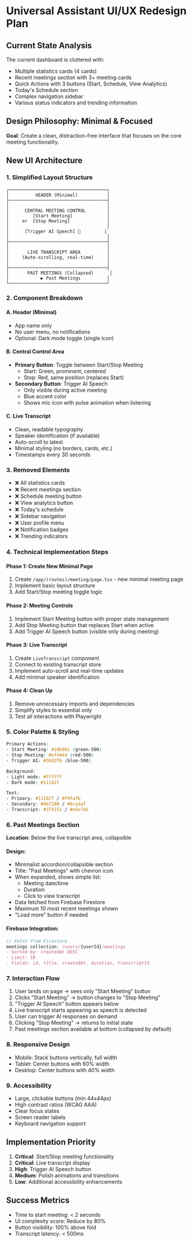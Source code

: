 # Universal Assistant UI/UX Redesign Plan

## Current State Analysis
The current dashboard is cluttered with:
- Multiple statistics cards (4 cards)
- Recent meetings section with 3+ meeting cards
- Quick Actions with 3 buttons (Start, Schedule, View Analytics)
- Today's Schedule section
- Complex navigation sidebar
- Various status indicators and trending information

## Design Philosophy: Minimal & Focused
**Goal**: Create a clean, distraction-free interface that focuses on the core meeting functionality.

## New UI Architecture

### 1. Simplified Layout Structure
```
┌─────────────────────────────────────┐
│          HEADER (Minimal)           │
├─────────────────────────────────────┤
│                                     │
│      CENTRAL MEETING CONTROL        │
│         [Start Meeting]             │
│     or  [Stop Meeting]              │
│                                     │
│      [Trigger AI Speech] 🎤         │
│                                     │
├─────────────────────────────────────┤
│                                     │
│       LIVE TRANSCRIPT AREA          │
│     (Auto-scrolling, real-time)     │
│                                     │
├─────────────────────────────────────┤
│       PAST MEETINGS (Collapsed)      │
│            ▶ Past Meetings          │
└─────────────────────────────────────┘
```

### 2. Component Breakdown

#### A. Header (Minimal)
- App name only
- No user menu, no notifications
- Optional: Dark mode toggle (single icon)

#### B. Central Control Area
- **Primary Button**: Toggle between Start/Stop Meeting
  - Start: Green, prominent, centered
  - Stop: Red, same position (replaces Start)
- **Secondary Button**: Trigger AI Speech
  - Only visible during active meeting
  - Blue accent color
  - Shows mic icon with pulse animation when listening

#### C. Live Transcript
- Clean, readable typography
- Speaker identification (if available)
- Auto-scroll to latest
- Minimal styling (no borders, cards, etc.)
- Timestamps every 30 seconds

### 3. Removed Elements
- ❌ All statistics cards
- ❌ Recent meetings section  
- ❌ Schedule meeting button
- ❌ View analytics button
- ❌ Today's schedule
- ❌ Sidebar navigation
- ❌ User profile menu
- ❌ Notification badges
- ❌ Trending indicators

### 4. Technical Implementation Steps

#### Phase 1: Create New Minimal Page
1. Create `/app/(routes)/meeting/page.tsx` - new minimal meeting page
2. Implement basic layout structure
3. Add Start/Stop meeting toggle logic

#### Phase 2: Meeting Controls
1. Implement Start Meeting button with proper state management
2. Add Stop Meeting button that replaces Start when active
3. Add Trigger AI Speech button (visible only during meeting)

#### Phase 3: Live Transcript
1. Create `LiveTranscript` component
2. Connect to existing transcript store
3. Implement auto-scroll and real-time updates
4. Add minimal speaker identification

#### Phase 4: Clean Up
1. Remove unnecessary imports and dependencies
2. Simplify styles to essential only
3. Test all interactions with Playwright

### 5. Color Palette & Styling
```css
Primary Actions:
- Start Meeting: #10b981 (green-500)
- Stop Meeting: #ef4444 (red-500)
- Trigger AI: #3b82f6 (blue-500)

Background:
- Light mode: #ffffff
- Dark mode: #111827

Text:
- Primary: #111827 / #f9fafb
- Secondary: #6b7280 / #9ca3af
- Transcript: #374151 / #e5e7eb
```

### 6. Past Meetings Section
**Location**: Below the live transcript area, collapsible

#### Design:
- Minimalist accordion/collapsible section
- Title: "Past Meetings" with chevron icon
- When expanded, shows simple list:
  - Meeting date/time
  - Duration
  - Click to view transcript
- Data fetched from Firebase Firestore
- Maximum 10 most recent meetings shown
- "Load more" button if needed

#### Firebase Integration:
```typescript
// Fetch from Firestore
meetings collection: /users/{userId}/meetings
- Sorted by: createdAt DESC
- Limit: 10
- Fields: id, title, createdAt, duration, transcriptId
```

### 7. Interaction Flow
1. User lands on page → sees only "Start Meeting" button
2. Clicks "Start Meeting" → button changes to "Stop Meeting"
3. "Trigger AI Speech" button appears below
4. Live transcript starts appearing as speech is detected
5. User can trigger AI responses on demand
6. Clicking "Stop Meeting" → returns to initial state
7. Past meetings section available at bottom (collapsed by default)

### 8. Responsive Design
- Mobile: Stack buttons vertically, full width
- Tablet: Center buttons with 60% width
- Desktop: Center buttons with 40% width

### 9. Accessibility
- Large, clickable buttons (min 44x44px)
- High contrast ratios (WCAG AAA)
- Clear focus states
- Screen reader labels
- Keyboard navigation support

## Implementation Priority
1. **Critical**: Start/Stop meeting functionality
2. **Critical**: Live transcript display
3. **High**: Trigger AI Speech button
4. **Medium**: Polish animations and transitions
5. **Low**: Additional accessibility enhancements

## Success Metrics
- Time to start meeting: < 2 seconds
- UI complexity score: Reduce by 80%
- Button visibility: 100% above fold
- Transcript latency: < 500ms